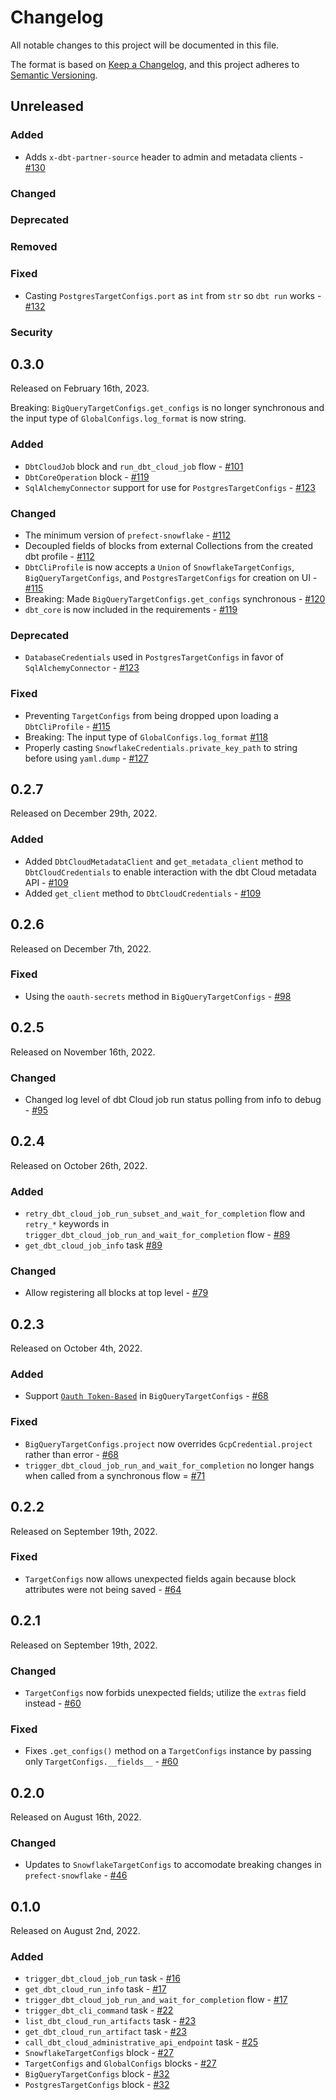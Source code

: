 # Changelog

All notable changes to this project will be documented in this file.

The format is based on [Keep a Changelog](https://keepachangelog.com/en/1.0.0/),
and this project adheres to [Semantic Versioning](https://semver.org/spec/v2.0.0.html).

## Unreleased

### Added

- Adds `x-dbt-partner-source` header to admin and metadata clients - [#130](https://github.com/PrefectHQ/prefect-dbt/pull/130)

### Changed

### Deprecated

### Removed

### Fixed

- Casting `PostgresTargetConfigs.port` as `int` from `str` so `dbt run` works - [#132](https://github.com/PrefectHQ/prefect-dbt/pull/132)

### Security

## 0.3.0

Released on February 16th, 2023.

Breaking: `BigQueryTargetConfigs.get_configs` is no longer synchronous and the input type of `GlobalConfigs.log_format` is now string.

### Added

- `DbtCloudJob` block and `run_dbt_cloud_job` flow - [#101](https://github.com/PrefectHQ/prefect-dbt/pull/101)
- `DbtCoreOperation` block - [#119](https://github.com/PrefectHQ/prefect-dbt/pull/119)
- `SqlAlchemyConnector` support for use for `PostgresTargetConfigs` - [#123](https://github.com/PrefectHQ/prefect-dbt/pull/123)

### Changed

- The minimum version of `prefect-snowflake` - [#112](https://github.com/PrefectHQ/prefect-dbt/pull/112)
- Decoupled fields of blocks from external Collections from the created dbt profile - [#112](https://github.com/PrefectHQ/prefect-dbt/pull/112)
- `DbtCliProfile` is now accepts a `Union` of `SnowflakeTargetConfigs`, `BigQueryTargetConfigs`, and `PostgresTargetConfigs` for creation on UI - [#115](https://github.com/PrefectHQ/prefect-dbt/pull/115)
- Breaking: Made `BigQueryTargetConfigs.get_configs` synchronous - [#120](https://github.com/PrefectHQ/prefect-dbt/pull/120)
- `dbt_core` is now included in the requirements - [#119](https://github.com/PrefectHQ/prefect-dbt/pull/119)

### Deprecated

- `DatabaseCredentials` used in `PostgresTargetConfigs` in favor of `SqlAlchemyConnector` - [#123](https://github.com/PrefectHQ/prefect-dbt/pull/123)

### Fixed

- Preventing `TargetConfigs` from being dropped upon loading a `DbtCliProfile` - [#115](https://github.com/PrefectHQ/prefect-dbt/pull/115)
- Breaking: The input type of `GlobalConfigs.log_format` [#118](https://github.com/PrefectHQ/prefect-dbt/pull/118)
- Properly casting `SnowflakeCredentials.private_key_path` to string before using `yaml.dump` - [#127](https://github.com/PrefectHQ/prefect-dbt/pull/127)

## 0.2.7

Released on December 29th, 2022.

### Added

- Added `DbtCloudMetadataClient` and `get_metadata_client` method to `DbtCloudCredentials` to enable interaction with the dbt Cloud metadata API - [#109](https://github.com/PrefectHQ/prefect-dbt/pull/109)
- Added `get_client` method to `DbtCloudCredentials` - [#109](https://github.com/PrefectHQ/prefect-dbt/pull/109)

## 0.2.6

Released on December 7th, 2022.

### Fixed

- Using the `oauth-secrets` method in `BigQueryTargetConfigs` - [#98](https://github.com/PrefectHQ/prefect-dbt/pull/98)

## 0.2.5

Released on November 16th, 2022.

### Changed

- Changed log level of dbt Cloud job run status polling from info to debug - [#95](https://github.com/PrefectHQ/prefect-dbt/pull/95)

## 0.2.4

Released on October 26th, 2022.

### Added

- `retry_dbt_cloud_job_run_subset_and_wait_for_completion` flow and `retry_*` keywords in `trigger_dbt_cloud_job_run_and_wait_for_completion` flow - [#89](https://github.com/PrefectHQ/prefect-dbt/pull/89)
- `get_dbt_cloud_job_info` task [#89](https://github.com/PrefectHQ/prefect-dbt/pull/89)

### Changed

- Allow registering all blocks at top level - [#79](https://github.com/PrefectHQ/prefect-dbt/pull/79)

## 0.2.3

Released on October 4th, 2022.

### Added

- Support [`Oauth Token-Based`](https://docs.getdbt.com/reference/warehouse-profiles/bigquery-profile#oauth-token-based) in `BigQueryTargetConfigs` - [#68](https://github.com/PrefectHQ/prefect-dbt/pull/68)

### Fixed

- `BigQueryTargetConfigs.project` now overrides `GcpCredential.project` rather than error - [#68](https://github.com/PrefectHQ/prefect-dbt/pull/68)
- `trigger_dbt_cloud_job_run_and_wait_for_completion` no longer hangs when called from a synchronous flow = [#71](https://github.com/PrefectHQ/prefect-dbt/pull/71)

## 0.2.2

Released on September 19th, 2022.

### Fixed

- `TargetConfigs` now allows unexpected fields again because block attributes were not being saved - [#64](https://github.com/PrefectHQ/prefect-dbt/pull/64)

## 0.2.1

Released on September 19th, 2022.

### Changed

- `TargetConfigs` now forbids unexpected fields; utilize the `extras` field instead - [#60](https://github.com/PrefectHQ/prefect-dbt/pull/60)

### Fixed

- Fixes `.get_configs()` method on a `TargetConfigs` instance by passing only `TargetConfigs.__fields__` - [#60](https://github.com/PrefectHQ/prefect-dbt/pull/60)

## 0.2.0

Released on August 16th, 2022.

### Changed

- Updates to `SnowflakeTargetConfigs` to accomodate breaking changes in `prefect-snowflake` - [#46](https://github.com/PrefectHQ/prefect-dbt/pull/46)

## 0.1.0

Released on August 2nd, 2022.

### Added

- `trigger_dbt_cloud_job_run` task - [#16](https://github.com/PrefectHQ/prefect-dbt/pull/16)
- `get_dbt_cloud_run_info` task - [#17](https://github.com/PrefectHQ/prefect-dbt/pull/17)
- `trigger_dbt_cloud_job_run_and_wait_for_completion` flow - [#17](https://github.com/PrefectHQ/prefect-dbt/pull/17)
- `trigger_dbt_cli_command` task - [#22](https://github.com/PrefectHQ/prefect-dbt/pull/22)
- `list_dbt_cloud_run_artifacts` task - [#23](https://github.com/PrefectHQ/prefect-dbt/pull/23)
- `get_dbt_cloud_run_artifact` task - [#23](https://github.com/PrefectHQ/prefect-dbt/pull/23)
- `call_dbt_cloud_administrative_api_endpoint` task - [#25](https://github.com/PrefectHQ/prefect-dbt/pull/25)
- `SnowflakeTargetConfigs` block - [#27](https://github.com/PrefectHQ/prefect-dbt/pull/27)
- `TargetConfigs` and `GlobalConfigs` blocks - [#27](https://github.com/PrefectHQ/prefect-dbt/pull/27)
- `BigQueryTargetConfigs` block - [#32](https://github.com/PrefectHQ/prefect-dbt/pull/32)
- `PostgresTargetConfigs` block - [#32](https://github.com/PrefectHQ/prefect-dbt/pull/32)
